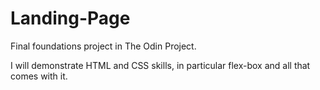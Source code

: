 # Landing-Page

Final foundations project in The Odin Project. 

I will demonstrate HTML and CSS skills, in particular flex-box and all that comes with it.
